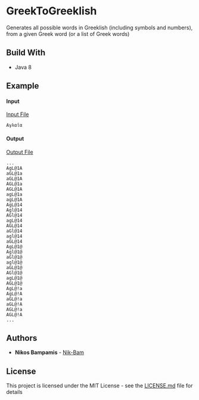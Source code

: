 # GreekToGreeklish

Generates all possible words in Greeklish (including symbols and numbers), from a given Greek word (or a list of Greek words)

## Build With

* Java 8

## Example

#### Input

[Input File](data/input.txt)
```
Αγλαΐα
```

#### Output

[Output File](output.txt)
```
...
AgL@1A
aGL@1a
aGL@1A
AGL@1a
AGL@1A
agL@1a
agL@1A
AgL@14
Agl@14
AGl@14
agL@14
AGL@14
aGl@14
agl@14
aGL@14
AgL@1@
Agl@1@
aGl@1@
agl@1@
aGL@1@
AGl@1@
agL@1@
AGL@1@
AgL@!a
AgL@!A
aGL@!a
aGL@!A
AGL@!a
AGL@!A
...
```

## Authors

* **Nikos Bampamis** - [Nik-Bam](https://github.com/Nik-Bam)

## License

This project is licensed under the MIT License - see the [LICENSE.md](LICENSE.md) file for details
